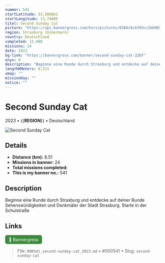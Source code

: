 ```yaml
---
nummer: 541
startLatitude: 53,506861
startLongitude: 13,74885
titel: Second Sunday Cat
picture: "https://api.bannergress.com/bnrs/pictures/0166c6cbf03cc2bb96914b8599396a95"
region: Strasburg (Uckermark)
country: Deutschland
completed: 11.988
missions: 24
date: 2023
bg-link: "https://bannergress.com/banner/second-sunday-cat-226f"
onyx: 0
description: "Beginne eine Runde durch Strasburg und entdecke auf deiner Runde Sehenswürdigkeiten und Denkmäler der Stadt Strasburg. Starte in der Schulstraße"
lengthKMeters: 8,511
umap: ""
missionDay: ""
notice: ""
---
```

# Second Sunday Cat

*2023* • {{__REGION__}} • Deutschland

![Second Sunday Cat](https://api.bannergress.com/bnrs/pictures/0166c6cbf03cc2bb96914b8599396a95)



## Details
- **Distance (km):** 8.51
- **Missions in banner:** 24
- **Total missions completed:** 
- **This is my banner no.:** 541



## Description
Beginne eine Runde durch Strasburg und entdecke auf deiner Runde Sehenswürdigkeiten und Denkmäler der Stadt Strasburg. Starte in der Schulstraße



## Links
<a href="https://bannergress.com/banner/second-sunday-cat-226f" target="_blank" style="display:inline-block;margin-right:8px;padding:6px 12px;background:#3c8b3c;color:#fff;text-decoration:none;border-radius:6px;">🔗 Bannergress</a>



> File: `000541_second-sunday-cat_2023.md` • #000541 • Slug: `second-sunday-cat`
